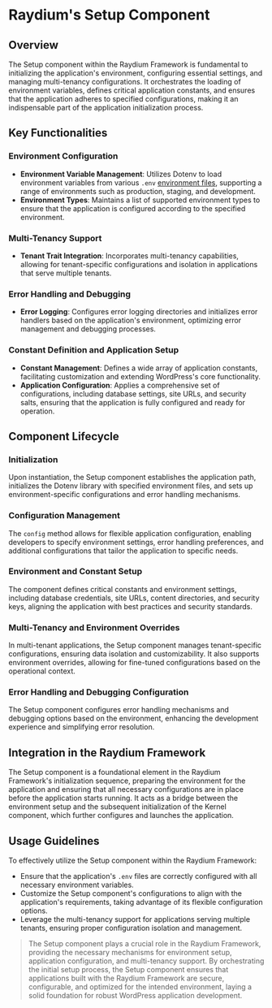 # Raydium's Setup Component

## Overview

The Setup component within the Raydium Framework is fundamental to initializing the application's environment, configuring essential settings, and managing multi-tenancy configurations. It orchestrates the loading of environment variables, defines critical application constants, and ensures that the application adheres to specified configurations, making it an indispensable part of the application initialization process.

## Key Functionalities

### Environment Configuration
- **Environment Variable Management**: Utilizes Dotenv to load environment variables from various `.env` [environment files](../customization/environment-file), supporting a range of environments such as production, staging, and development.
- **Environment Types**: Maintains a list of supported environment types to ensure that the application is configured according to the specified environment.

### Multi-Tenancy Support
- **Tenant Trait Integration**: Incorporates multi-tenancy capabilities, allowing for tenant-specific configurations and isolation in applications that serve multiple tenants.

### Error Handling and Debugging
- **Error Logging**: Configures error logging directories and initializes error handlers based on the application's environment, optimizing error management and debugging processes.

### Constant Definition and Application Setup
- **Constant Management**: Defines a wide array of application constants, facilitating customization and extending WordPress's core functionality.
- **Application Configuration**: Applies a comprehensive set of configurations, including database settings, site URLs, and security salts, ensuring that the application is fully configured and ready for operation.

## Component Lifecycle

### Initialization
Upon instantiation, the Setup component establishes the application path, initializes the Dotenv library with specified environment files, and sets up environment-specific configurations and error handling mechanisms.

### Configuration Management
The `config` method allows for flexible application configuration, enabling developers to specify environment settings, error handling preferences, and additional configurations that tailor the application to specific needs.

### Environment and Constant Setup
The component defines critical constants and environment settings, including database credentials, site URLs, content directories, and security keys, aligning the application with best practices and security standards.

### Multi-Tenancy and Environment Overrides
In multi-tenant applications, the Setup component manages tenant-specific configurations, ensuring data isolation and customizability. It also supports environment overrides, allowing for fine-tuned configurations based on the operational context.

### Error Handling and Debugging Configuration
The Setup component configures error handling mechanisms and debugging options based on the environment, enhancing the development experience and simplifying error resolution.

## Integration in the Raydium Framework

The Setup component is a foundational element in the Raydium Framework's initialization sequence, preparing the environment for the application and ensuring that all necessary configurations are in place before the application starts running. It acts as a bridge between the environment setup and the subsequent initialization of the Kernel component, which further configures and launches the application.

## Usage Guidelines

To effectively utilize the Setup component within the Raydium Framework:
- Ensure that the application's `.env` files are correctly configured with all necessary environment variables.
- Customize the Setup component's configurations to align with the application's requirements, taking advantage of its flexible configuration options.
- Leverage the multi-tenancy support for applications serving multiple tenants, ensuring proper configuration isolation and management.

> The Setup component plays a crucial role in the Raydium Framework, providing the necessary mechanisms for environment setup, application configuration, and multi-tenancy support. By orchestrating the initial setup process, the Setup component ensures that applications built with the Raydium Framework are secure, configurable, and optimized for the intended environment, laying a solid foundation for robust WordPress application development.
